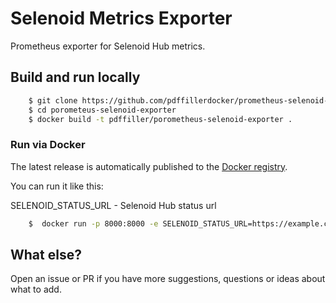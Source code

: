 # Selenoid Metrics Exporter

Prometheus exporter for Selenoid Hub  metrics.

## Build and run locally

```sh
    $ git clone https://github.com/pdffillerdocker/prometheus-selenoid-exporter.git
    $ cd porometeus-selenoid-exporter
    $ docker build -t pdffiller/porometheus-selenoid-exporter .
```

### Run via Docker

The latest release is automatically published to the [Docker registry](https://hub.docker.com/r/pdffiller/prometheus-selenoid-exporter/).

You can run it like this:

SELENOID_STATUS_URL - Selenoid Hub status url

```sh
    $  docker run -p 8000:8000 -e SELENOID_STATUS_URL=https://example.com/status pdffiller/prometheus-selenoid-exporter
```

## What else?

Open an issue or PR if you have more suggestions, questions or ideas about what to add.
